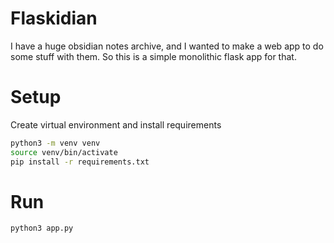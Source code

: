 # Flaskidian
I have a huge obsidian notes archive, and I wanted to make a web app to do some stuff with them. So this is a simple monolithic flask app for that.

# Setup
Create virtual environment and install requirements
```bash
python3 -m venv venv
source venv/bin/activate
pip install -r requirements.txt
```

# Run
```bash
python3 app.py
```